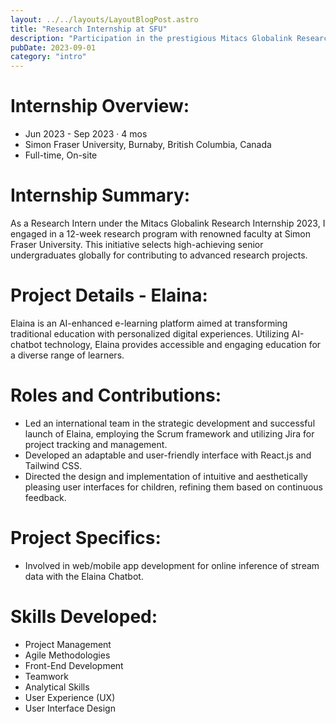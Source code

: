 ```yaml
---
layout: ../../layouts/LayoutBlogPost.astro
title: "Research Internship at SFU"
description: "Participation in the prestigious Mitacs Globalink Research Internship, contributing to the development of Elaina, an AI-enhanced e-learning platform. This project showcases skills in project management, agile methodologies, and user interface design."
pubDate: 2023-09-01
category: "intro"
---
```


# **Internship Overview:**

- Jun 2023 - Sep 2023 · 4 mos
- Simon Fraser University, Burnaby, British Columbia, Canada
- Full-time, On-site

# **Internship Summary:**
As a Research Intern under the Mitacs Globalink Research Internship 2023, I engaged in a 12-week research program with renowned faculty at Simon Fraser University. This initiative selects high-achieving senior undergraduates globally for contributing to advanced research projects.

# **Project Details - Elaina:**
Elaina is an AI-enhanced e-learning platform aimed at transforming traditional education with personalized digital experiences. Utilizing AI-chatbot technology, Elaina provides accessible and engaging education for a diverse range of learners.

# **Roles and Contributions:**
- Led an international team in the strategic development and successful launch of Elaina, employing the Scrum framework and utilizing Jira for project tracking and management.
- Developed an adaptable and user-friendly interface with React.js and Tailwind CSS.
- Directed the design and implementation of intuitive and aesthetically pleasing user interfaces for children, refining them based on continuous feedback.

# **Project Specifics:**
- Involved in web/mobile app development for online inference of stream data with the Elaina Chatbot.

# **Skills Developed:**
- Project Management
- Agile Methodologies
- Front-End Development
- Teamwork
- Analytical Skills
- User Experience (UX)
- User Interface Design
